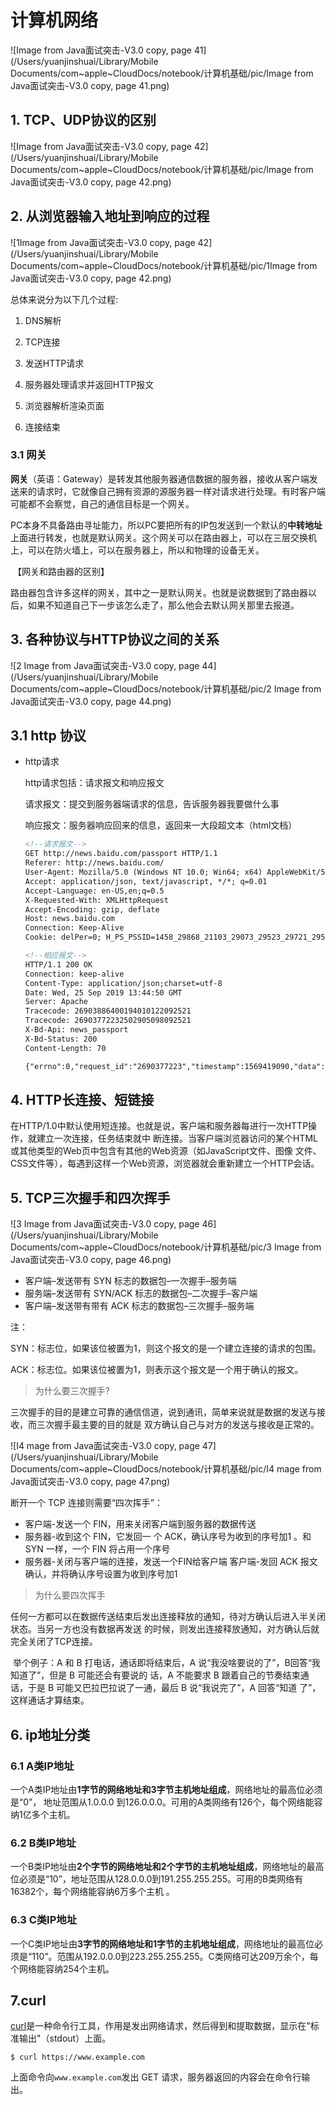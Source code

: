# 计算机网络

![Image from Java面试突击-V3.0 copy, page 41](/Users/yuanjinshuai/Library/Mobile Documents/com~apple~CloudDocs/notebook/计算机基础/pic/Image from Java面试突击-V3.0 copy, page 41.png)

## 1. TCP、UDP协议的区别

![Image from Java面试突击-V3.0 copy, page 42](/Users/yuanjinshuai/Library/Mobile Documents/com~apple~CloudDocs/notebook/计算机基础/pic/Image from Java面试突击-V3.0 copy, page 42.png)



## 2. 从浏览器输入地址到响应的过程

![1Image from Java面试突击-V3.0 copy, page 42](/Users/yuanjinshuai/Library/Mobile Documents/com~apple~CloudDocs/notebook/计算机基础/pic/1Image from Java面试突击-V3.0 copy, page 42.png)

总体来说分为以下几个过程:

1. DNS解析

2. TCP连接

3. 发送HTTP请求

4. 服务器处理请求并返回HTTP报文

5. 浏览器解析渲染页面

6. 连接结束

### 3.1 网关

​		**网关**（英语：Gateway）是转发其他服务器通信数据的服务器，接收从客户端发送来的请求时，它就像自己拥有资源的源服务器一样对请求进行处理。有时客户端可能都不会察觉，自己的通信目标是一个网关。

​		PC本身不具备路由寻址能力，所以PC要把所有的IP包发送到一个默认的**中转地址**上面进行转发，也就是默认网关。这个网关可以在路由器上，可以在三层交换机上，可以在防火墙上，可以在服务器上，所以和物理的设备无关。

​		【网关和路由器的区别】

​		路由器包含许多这样的网关，其中之一是默认网关。也就是说数据到了路由器以后，如果不知道自己下一步该怎么走了，那么他会去默认网关那里去报道。

## 3. 各种协议与HTTP协议之间的关系

![2 Image from Java面试突击-V3.0 copy, page 44](/Users/yuanjinshuai/Library/Mobile Documents/com~apple~CloudDocs/notebook/计算机基础/pic/2 Image from Java面试突击-V3.0 copy, page 44.png)



## 3.1 http 协议

* http请求

  http请求包括：请求报文和响应报文

  请求报文：提交到服务器端请求的信息，告诉服务器我要做什么事

  响应报文：服务器响应回来的信息，返回来一大段超文本（html文档）

  ```html
  <!--请求报文-->
  GET http://news.baidu.com/passport HTTP/1.1
  Referer: http://news.baidu.com/
  User-Agent: Mozilla/5.0 (Windows NT 10.0; Win64; x64) AppleWebKit/537.36 (KHTML, like Gecko) Chrome/70.0.3538.102 Safari/537.36 Edge/18.18362
  Accept: application/json, text/javascript, */*; q=0.01
  Accept-Language: en-US,en;q=0.5
  X-Requested-With: XMLHttpRequest
  Accept-Encoding: gzip, deflate
  Host: news.baidu.com
  Connection: Keep-Alive
  Cookie: delPer=0; H_PS_PSSID=1458_29868_21103_29073_29523_29721_29568_29221_26350_22159; BAIDUID=E6F04F338BC873647F106E8A7D118D3D:FG=1; BIDUPSID=E6F04F338BC873647F106E8A7D118D3D; PSTM=1569418440; BDORZ=B490B5EBF6F3CD402E515D22BCDA1598; LOCALGX=%u5317%u4EAC%7C%30%7C%u5317%u4EAC%7C%30; Hm_lvt_e9e114d958ea263de46e080563e254c4=1569419090; Hm_lpvt_e9e114d958ea263de46e080563e254c4=1569419090
  
  <!--相应报文-->
  HTTP/1.1 200 OK
  Connection: keep-alive
  Content-Type: application/json;charset=utf-8
  Date: Wed, 25 Sep 2019 13:44:50 GMT
  Server: Apache
  Tracecode: 26903886400194010122092521
  Tracecode: 26903772232502905098092521
  X-Bd-Api: news_passport
  X-Bd-Status: 200
  Content-Length: 70
  
  {"errno":0,"request_id":"2690377223","timestamp":1569419090,"data":[]}
  ```

  

## 4. HTTP长连接、短链接

​		在HTTP/1.0中默认使用短连接。也就是说，客户端和服务器每进行一次HTTP操作，就建立一次连接，任务结束就中 断连接。当客户端浏览器访问的某个HTML或其他类型的Web页中包含有其他的Web资源（如JavaScript文件、图像 文件、CSS文件等），每遇到这样一个Web资源，浏览器就会重新建立一个HTTP会话。



## 5. TCP三次握手和四次挥手

![3 Image from Java面试突击-V3.0 copy, page 46](/Users/yuanjinshuai/Library/Mobile Documents/com~apple~CloudDocs/notebook/计算机基础/pic/3 Image from Java面试突击-V3.0 copy, page 46.png)

* 客户端–发送带有 SYN 标志的数据包–一次握手–服务端 
* 服务端–发送带有 SYN/ACK 标志的数据包–二次握手–客户端 
* 客户端–发送带有带有 ACK 标志的数据包–三次握手–服务端

注：

SYN：标志位，如果该位被置为1，则这个报文的是一个建立连接的请求的包围。

ACK：标志位。如果该位被置为1，则表示这个报文是一个用于确认的报文。



> 为什么要三次握手?

三次握手的目的是建立可靠的通信信道，说到通讯，简单来说就是数据的发送与接收，而三次握手最主要的目的就是 双方确认自己与对方的发送与接收是正常的。

![I4 mage from Java面试突击-V3.0 copy, page 47](/Users/yuanjinshuai/Library/Mobile Documents/com~apple~CloudDocs/notebook/计算机基础/pic/I4 mage from Java面试突击-V3.0 copy, page 47.png)

断开一个 TCP 连接则需要“四次挥手”：

* 客户端-发送一个 FIN，用来关闭客户端到服务器的数据传送 
* 服务器-收到这个 FIN，它发回一 个 ACK，确认序号为收到的序号加1 。和 SYN 一样，一个 FIN 将占用一个序号 
* 服务器-关闭与客户端的连接，发送一个FIN给客户端 客户端-发回 ACK 报文确认，并将确认序号设置为收到序号加1

> 为什么要四次挥手

​		任何一方都可以在数据传送结束后发出连接释放的通知，待对方确认后进入半关闭状态。当另一方也没有数据再发送 的时候，则发出连接释放通知，对方确认后就完全关闭了TCP连接。

​		举个例子：A 和 B 打电话，通话即将结束后，A 说“我没啥要说的了”，B回答“我知道了”，但是 B 可能还会有要说的 话，A 不能要求 B 跟着自己的节奏结束通话，于是 B 可能又巴拉巴拉说了一通，最后 B 说“我说完了”，A 回答“知道 了”，这样通话才算结束。



## 6. ip地址分类

### 6.1 A类IP地址

​		一个A类IP地址由**1字节的网络地址和3字节主机地址组成**，网络地址的最高位必须是“0”， 地址范围从1.0.0.0 到126.0.0.0。可用的A类网络有126个，每个网络能容纳1亿多个主机。



### 6.2  B类IP地址

​		一个B类IP地址由**2个字节的网络地址和2个字节的主机地址组成**，网络地址的最高位必须是“10”，地址范围从128.0.0.0到191.255.255.255。可用的B类网络有16382个，每个网络能容纳6万多个主机 。



### 6.3 C类IP地址

​		一个C类IP地址由**3字节的网络地址和1字节的主机地址组成**，网络地址的最高位必须是“110”。范围从192.0.0.0到223.255.255.255。C类网络可达209万余个，每个网络能容纳254个主机。



## 7.curl 

[curl](http://curl.haxx.se/)是一种命令行工具，作用是发出网络请求，然后得到和提取数据，显示在"标准输出"（stdout）上面。

```
$ curl https://www.example.com
```

上面命令向`www.example.com`发出 GET 请求，服务器返回的内容会在命令行输出。

